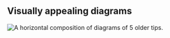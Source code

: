 ## Visually appealing diagrams

![A horizontal composition of diagrams of 5 older tips.](/drops/_tips.webp "Diagrams of previous tips.")
